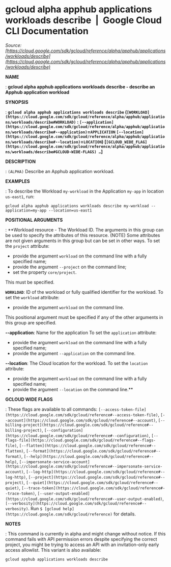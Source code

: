 # gcloud alpha apphub applications workloads describe  |  Google Cloud CLI Documentation

*Source: [https://cloud.google.com/sdk/gcloud/reference/alpha/apphub/applications/workloads/describe](https://cloud.google.com/sdk/gcloud/reference/alpha/apphub/applications/workloads/describe)*

**NAME**

: **gcloud alpha apphub applications workloads describe - describe an Apphub application workload**

**SYNOPSIS**

: **`gcloud alpha apphub applications workloads describe` (`[WORKLOAD](https://cloud.google.com/sdk/gcloud/reference/alpha/apphub/applications/workloads/describe#WORKLOAD)` : `[--application](https://cloud.google.com/sdk/gcloud/reference/alpha/apphub/applications/workloads/describe#--application)`=`APPLICATION` `[--location](https://cloud.google.com/sdk/gcloud/reference/alpha/apphub/applications/workloads/describe#--location)`=`LOCATION`) [`[GCLOUD_WIDE_FLAG](https://cloud.google.com/sdk/gcloud/reference/alpha/apphub/applications/workloads/describe#GCLOUD-WIDE-FLAGS) …`]**

**DESCRIPTION**

: `(ALPHA)` Describe an Apphub application workload.

**EXAMPLES**

: To describe the Workload `my-workload` in the Application
`my-app` in location `us-east1`, run:

```
gcloud alpha apphub applications workloads describe my-workload --application=my-app --location=us-east1
```

**POSITIONAL ARGUMENTS**

: **Workload resource - The Workload ID. The arguments in this group can be used to
specify the attributes of this resource. (NOTE) Some attributes are not given
arguments in this group but can be set in other ways.
To set the `project` attribute:

- provide the argument `workload` on the command line with a fully
specified name;
- provide the argument `--project` on the command line;
- set the property `core/project`.

This must be specified.

**`WORKLOAD`**:
ID of the workload or fully qualified identifier for the workload.
To set the `workload` attribute:

- provide the argument `workload` on the command line.

This positional argument must be specified if any of the other arguments in this
group are specified.

**--application**:
Name for the application
To set the `application` attribute:

- provide the argument `workload` on the command line with a fully
specified name;
- provide the argument `--application` on the command line.

**--location**:
The Cloud location for the workload.
To set the `location` attribute:

- provide the argument `workload` on the command line with a fully
specified name;
- provide the argument `--location` on the command line.**

**GCLOUD WIDE FLAGS**

: These flags are available to all commands: `[--access-token-file](https://cloud.google.com/sdk/gcloud/reference#--access-token-file)`,
`[--account](https://cloud.google.com/sdk/gcloud/reference#--account)`, `[--billing-project](https://cloud.google.com/sdk/gcloud/reference#--billing-project)`,
`[--configuration](https://cloud.google.com/sdk/gcloud/reference#--configuration)`,
`[--flags-file](https://cloud.google.com/sdk/gcloud/reference#--flags-file)`,
`[--flatten](https://cloud.google.com/sdk/gcloud/reference#--flatten)`, `[--format](https://cloud.google.com/sdk/gcloud/reference#--format)`, `[--help](https://cloud.google.com/sdk/gcloud/reference#--help)`, `[--impersonate-service-account](https://cloud.google.com/sdk/gcloud/reference#--impersonate-service-account)`,
`[--log-http](https://cloud.google.com/sdk/gcloud/reference#--log-http)`,
`[--project](https://cloud.google.com/sdk/gcloud/reference#--project)`, `[--quiet](https://cloud.google.com/sdk/gcloud/reference#--quiet)`, `[--trace-token](https://cloud.google.com/sdk/gcloud/reference#--trace-token)`, `[--user-output-enabled](https://cloud.google.com/sdk/gcloud/reference#--user-output-enabled)`,
`[--verbosity](https://cloud.google.com/sdk/gcloud/reference#--verbosity)`.
Run `$ [gcloud help](https://cloud.google.com/sdk/gcloud/reference)` for details.

**NOTES**

: This command is currently in alpha and might change without notice. If this
command fails with API permission errors despite specifying the correct project,
you might be trying to access an API with an invitation-only early access
allowlist. This variant is also available:

```
gcloud apphub applications workloads describe
```